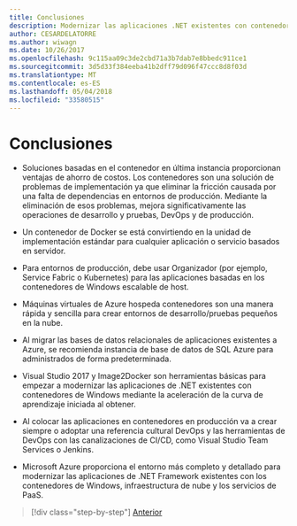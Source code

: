 ```yaml
---
title: Conclusiones
description: Modernizar las aplicaciones .NET existentes con contenedores de Windows y la nube de Azure | conclusiones
author: CESARDELATORRE
ms.author: wiwagn
ms.date: 10/26/2017
ms.openlocfilehash: 9c115aa09c3de2cbd71a3b7dab7e8bbedc911ce1
ms.sourcegitcommit: 3d5d33f384eeba41b2dff79d096f47ccc8d8f03d
ms.translationtype: MT
ms.contentlocale: es-ES
ms.lasthandoff: 05/04/2018
ms.locfileid: "33580515"
---
```

# <a name="conclusions"></a>Conclusiones

- Soluciones basadas en el contenedor en última instancia proporcionan ventajas de ahorro de costos. Los contenedores son una solución de problemas de implementación ya que eliminar la fricción causada por una falta de dependencias en entornos de producción. Mediante la eliminación de esos problemas, mejora significativamente las operaciones de desarrollo y pruebas, DevOps y de producción.

- Un contenedor de Docker se está convirtiendo en la unidad de implementación estándar para cualquier aplicación o servicio basados en servidor.

- Para entornos de producción, debe usar Organizador (por ejemplo, Service Fabric o Kubernetes) para las aplicaciones basadas en los contenedores de Windows escalable de host.

- Máquinas virtuales de Azure hospeda contenedores son una manera rápida y sencilla para crear entornos de desarrollo/pruebas pequeños en la nube.

- Al migrar las bases de datos relacionales de aplicaciones existentes a Azure, se recomienda instancia de base de datos de SQL Azure para administrados de forma predeterminada.

- Visual Studio 2017 y Image2Docker son herramientas básicas para empezar a modernizar las aplicaciones de .NET existentes con contenedores de Windows mediante la aceleración de la curva de aprendizaje iniciada al obtener.

- Al colocar las aplicaciones en contenedores en producción va a crear siempre o adoptar una referencia cultural DevOps y las herramientas de DevOps con las canalizaciones de CI/CD, como Visual Studio Team Services o Jenkins.

- Microsoft Azure proporciona el entorno más completo y detallado para modernizar las aplicaciones de .NET Framework existentes con los contenedores de Windows, infraestructura de nube y los servicios de PaaS.

>[!div class="step-by-step"]
[Anterior](walkthroughs-technical-get-started-overview.md)